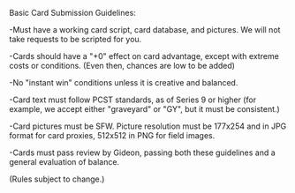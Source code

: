 Basic Card Submission Guidelines:

-Must have a working card script, card database, and pictures. We will not take requests to be scripted for you.

-Cards should have a "+0" effect on card advantage, except with extreme costs or conditions. (Even then, chances are low to be added)

-No "instant win" conditions unless it is creative and balanced.

-Card text must follow PCST standards, as of Series 9 or higher (for example, we accept either "graveyard" or "GY", but it must be consistent.)

-Card pictures must be SFW. Picture resolution must be 177x254 and in JPG format for card proxies, 512x512 in PNG for field images.

-Cards must pass review by Gideon, passing both these guidelines and a general evaluation of balance.

(Rules subject to change.)
